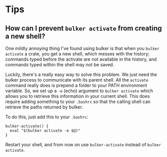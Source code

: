 # Tips

## How can I prevent `bulker activate` from creating a new shell?

One mildly annoying thing I've found using bulker is that when you `bulker activate` a crate, you get a new shell, which messes with the history; commands typed before the activate are not available in the history, and commands typed within the shell may not be saved. 

Luckily, there's a really easy way to solve this problem. We just need the bulker process to communicate with its parent shell. All the `activate` command really does is prepend a folder to your PATH environment variable. So, we set up a `-e` (echo) argument to `bulker activate` which allows you to retrieve this information in your current shell. This does require adding something to your `.bashrc` so that the calling shell can retrieve the paths returned by bulker.

To do this, just add this to your `.bashrc`:

```shell
bulker-activate() {
  eval "$(bulker activate -e $@)"
}

```

Restart your shell, and from now on use `bulker-activate` instead of `bulker activate`.
